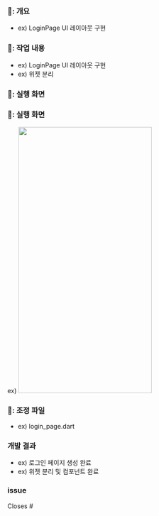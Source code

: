### 🚀: 개요
- ex) LoginPage UI 레이아웃 구현

### 🚀: 작업 내용
- ex) LoginPage UI 레이아웃 구현
- ex) 위젯 분리

### 📸: 실행 화면
### 📸: 실행 화면
ex) <img src="" width="300" height="600"/>

### 🚀: 조정 파일
- ex) login_page.dart

### 개발 결과
- ex) 로그인 페이지 생성 완료
- ex) 위젯 분리 및 컴포넌트 완료

### issue
Closes #
